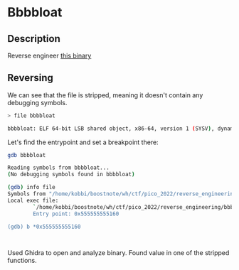 # Bbbbloat

## Description
Reverse engineer [this binary](https://artifacts.picoctf.net/c/301/bbbbloat)


## Reversing

We can see that the file is stripped, meaning it doesn't contain any debugging symbols.

```bash
> file bbbbloat

bbbbloat: ELF 64-bit LSB shared object, x86-64, version 1 (SYSV), dynamically linked, interpreter /lib64/ld-linux-x86-64.so.2, BuildID[sha1]=99c5c1ce06be240322c15bcabc3cd90318eb2003, for GNU/Linux 3.2.0, stripped
```

Let's find the entrypoint and set a breakpoint there:

```bash
gdb bbbbloat

Reading symbols from bbbbloat...
(No debugging symbols found in bbbbloat)

(gdb) info file
Symbols from "/home/kobbi/boostnote/wh/ctf/pico_2022/reverse_engineering/bbbbloat/bbbbloat".
Local exec file:
        `/home/kobbi/boostnote/wh/ctf/pico_2022/reverse_engineering/bbbbloat/bbbbloat', file type elf64-x86-64.
        Entry point: 0x555555555160

(gdb) b *0x555555555160

        
```

Used Ghidra to open and analyze binary. Found value in one of the stripped functions.

